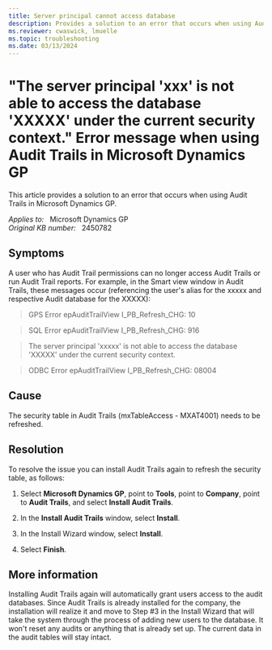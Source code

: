 ```yaml
---
title: Server principal cannot access database
description: Provides a solution to an error that occurs when using Audit Trails in Microsoft Dynamics GP.
ms.reviewer: cwaswick, lmuelle
ms.topic: troubleshooting
ms.date: 03/13/2024
---
```

# "The server principal 'xxx' is not able to access the database 'XXXXX' under the current security context." Error message when using Audit Trails in Microsoft Dynamics GP

This article provides a solution to an error that occurs when using Audit Trails in Microsoft Dynamics GP.

_Applies to:_ &nbsp; Microsoft Dynamics GP  
_Original KB number:_ &nbsp; 2450782

## Symptoms

A user who has Audit Trail permissions can no longer access Audit Trails or run Audit Trail reports. For example, in the Smart view window in Audit Trails, these messages occur (referencing the user's alias for the xxxxx and respective Audit database for the XXXXX):

> GPS Error epAuditTrailView I_PB_Refresh_CHG: 10

> SQL Error epAuditTrailView I_PB_Refresh_CHG: 916

> The server principal 'xxxxx' is not able to access the database 'XXXXX' under the current security context.

> ODBC Error epAuditTrailView I_PB_Refresh_CHG: 08004

## Cause

The security table in Audit Trails (mxTableAccess - MXAT4001) needs to be refreshed.

## Resolution

To resolve the issue you can install Audit Trails again to refresh the security table, as follows:

1. Select **Microsoft Dynamics GP**, point to **Tools**, point to **Company**, point to **Audit Trails**, and select **Install Audit Trails**.

2. In the **Install Audit Trails** window, select **Install**.

3. In the Install Wizard window, select **Install**.

4. Select **Finish**.

## More information

Installing Audit Trails again will automatically grant users access to the audit databases. Since Audit Trails is already installed for the company, the installation will realize it and move to Step #3 in the Install Wizard that will take the system through the process of adding new users to the database. It won't reset any audits or anything that is already set up. The current data in the audit tables will stay intact.
